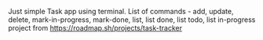 Just simple Task app using terminal. List of commands - add, update, delete, mark-in-progress, mark-done, list, list done, list todo, list in-progress
project from https://roadmap.sh/projects/task-tracker
